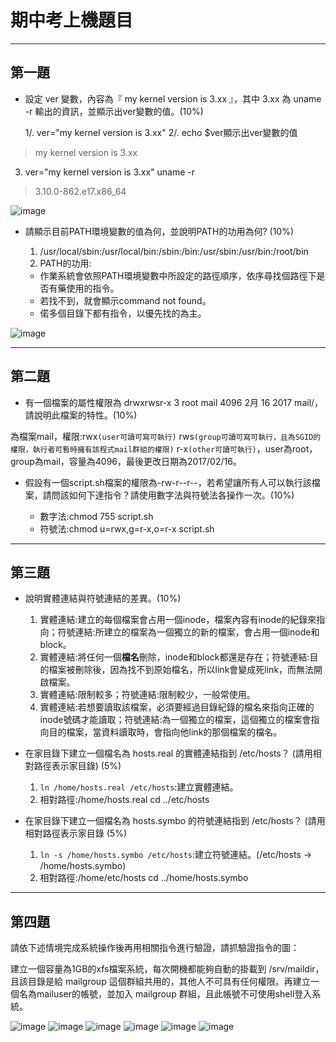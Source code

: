# 期中考上機題目


-----------------------------------------------------
## 第一題
* 設定 ver 變數，內容為『 my kernel version is 3.xx 』，其中 3.xx 為 uname -r 輸出的資訊，並顯示出ver變數的值。(10%)


  1/. ver="my kernel version is 3.xx"
  2/. echo $ver顯示出ver變數的值
> my kernel version is 3.xx

  3. ver="my kernel version is 3.xx" uname -r
> 3.10.0-862.e17.x86_64


![image](https://github.com/YANGshujun1110/107-1-ntcu-linux/blob/midterm/ACS107109/001.PNG)


* 請顯示目前PATH環境變數的值為何，並說明PATH的功用為何? (10%)

  1. /usr/local/sbin:/usr/local/bin:/sbin:/bin:/usr/sbin:/usr/bin:/root/bin
  2. PATH的功用:
    * 作業系統會依照PATH環境變數中所設定的路徑順序，依序尋找個路徑下是否有藥使用的指令。
    * 若找不到，就會顯示command not found。
    * 偌多個目錄下都有指令，以優先找的為主。  


![image](https://github.com/YANGshujun1110/107-1-ntcu-linux/blob/midterm/ACS107109/002.PNG)

-----------------------------------------------------
## 第二題
* 有一個檔案的屬性權限為 drwxrwsr-x 3 root mail 4096 2月 16 2017 mail/，請說明此檔案的特性。(10%)


為檔案mail，權限:rwx` (user可讀可寫可執行) ` rws` (group可讀可寫可執行，且為SGID的權限，執行者可暫時擁有該程式mail群組的權限) ` r-x` (other可讀可執行) `，user為root，group為mail，容量為4096，最後更改日期為2017/02/16。


* 假設有一個script.sh檔案的權限為-rw-r--r--，若希望讓所有人可以執行該檔案，請問該如何下達指令？請使用數字法與符號法各操作一次。(10%)


  * 數字法:chmod 755 script.sh
  * 符號法:chmod u=rwx,g=r-x,o=r-x script.sh

-----------------------------------------------------
## 第三題
* 說明實體連結與符號連結的差異。(10%)

  1. 實體連結:建立的每個檔案會占用一個inode，檔案內容有inode的紀錄來指向；符號連結:所建立的檔案為一個獨立的新的檔案，會占用一個inode和block。
  2. 實體連結:將任何一個**檔名**刪除，inode和block都還是存在；符號連結:目的檔案被刪除後，因為找不到原始檔名，所以link會變成死link，而無法開啟檔案。
  3. 實體連結:限制較多；符號連結:限制較少，一般常使用。
  4. 實體連結:若想要讀取該檔案，必須要經過目錄紀錄的檔名來指向正確的inode號碼才能讀取；符號連結:為一個獨立的檔案，這個獨立的檔案會指向目的檔案，當資料讀取時，會指向他link的那個檔案的檔名。


* 在家目錄下建立一個檔名為 hosts.real 的實體連結指到 /etc/hosts？ (請用相對路徑表示家目錄) (5%)

  1. ` ln /home/hosts.real /etc/hosts `:建立實體連結。
  2. 相對路徑:/home/hosts.real cd ../etc/hosts

* 在家目錄下建立一個檔名為 hosts.symbo 的符號連結指到 /etc/hosts？ (請用相對路徑表示家目錄 (5%)

  1. ` ln -s /home/hosts.symbo /etc/hosts `:建立符號連結。(/etc/hosts -> /home/hosts.symbo)
  2. 相對路徑:/home/etc/hosts cd ../home/hosts.symbo


-----------------------------------------------------
## 第四題


請依下述情境完成系統操作後再用相關指令進行驗證，請抓驗證指令的圖：


建立一個容量為1GB的xfs檔案系統，每次開機都能夠自動的掛載到 /srv/maildir，且該目錄是給 mailgroup 這個群組共用的，其他人不可具有任何權限。再建立一個名為mailuser的帳號，並加入 mailgroup 群組，且此帳號不可使用shell登入系統。


![image](https://github.com/YANGshujun1110/107-1-ntcu-linux/blob/midterm/ACS107109/003.PNG)
![image](https://github.com/YANGshujun1110/107-1-ntcu-linux/blob/midterm/ACS107109/004.PNG)
![image](https://github.com/YANGshujun1110/107-1-ntcu-linux/blob/midterm/ACS107109/005.PNG)
![image](https://github.com/YANGshujun1110/107-1-ntcu-linux/blob/midterm/ACS107109/006.PNG)
![image](https://github.com/YANGshujun1110/107-1-ntcu-linux/blob/midterm/ACS107109/007.PNG)
![image](https://github.com/YANGshujun1110/107-1-ntcu-linux/blob/midterm/ACS107109/008.PNG)

